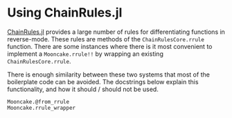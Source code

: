 # Using ChainRules.jl

[ChainRules.jl](https://github.com/JuliaDiff/ChainRules.jl) provides a large number of rules for differentiating functions in reverse-mode.
These rules are methods of the `ChainRulesCore.rrule` function.
There are some instances where there is it most convenient to implement a `Mooncake.rrule!!` by wrapping an existing `ChainRulesCore.rrule`.

There is enough similarity between these two systems that most of the boilerplate code can be avoided.
The docstrings below explain this functionality, and how it should / should not be used.

```@docs
Mooncake.@from_rrule
Mooncake.rrule_wrapper
```
